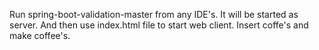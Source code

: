 Run spring-boot-validation-master from any IDE's. It will be started as server.
And then use index.html file to start web client.
Insert coffe's and make coffee's.